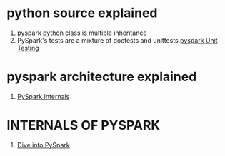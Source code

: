 # python source explained #  
1. pyspark python class is multiple inheritance  
1. PySpark's tests are a mixture of doctests and unittests.[pyspark Unit Testing](https://cwiki.apache.org/confluence/display/SPARK/PySpark+Internals)    

# pyspark architecture explained #  
1. [PySpark Internals](https://cwiki.apache.org/confluence/display/SPARK/PySpark+Internals)  

# INTERNALS OF PYSPARK #  
1. [Dive into PySpark](https://www.slideshare.net/mateuszbuskiewicz/dive-into-pyspark)  
